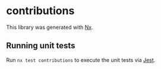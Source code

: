 # contributions

This library was generated with [Nx](https://nx.dev).

## Running unit tests

Run `nx test contributions` to execute the unit tests via [Jest](https://jestjs.io).
